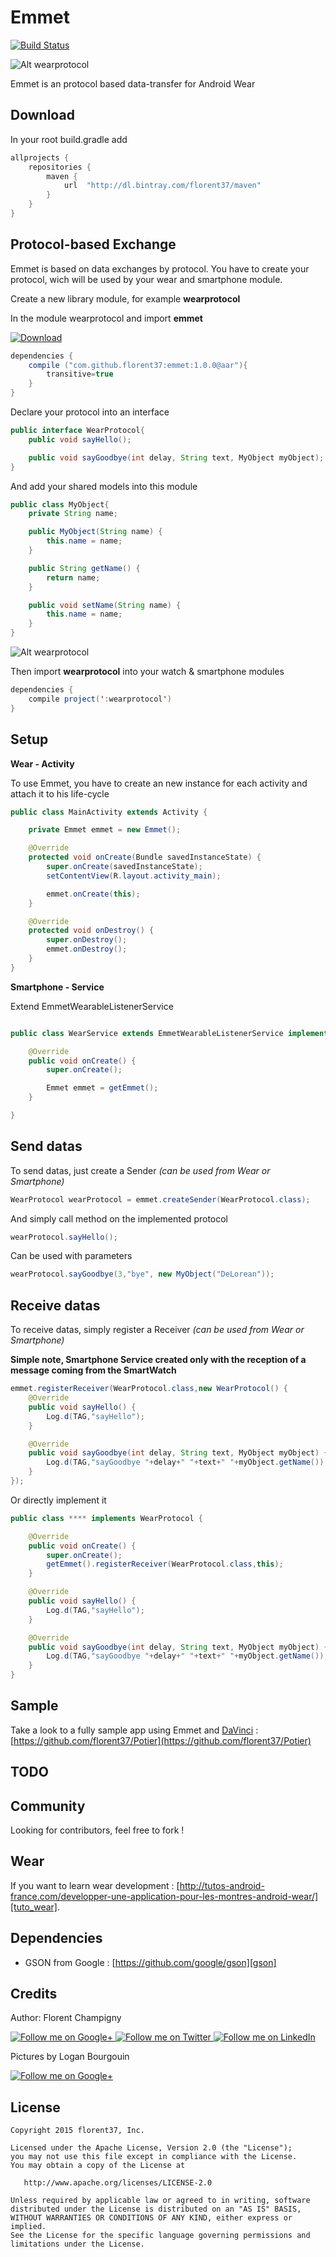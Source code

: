 Emmet
=======

[![Build Status](https://travis-ci.org/florent37/Emmet.svg)](https://travis-ci.org/florent37/Emmet)

![Alt wearprotocol](https://raw.githubusercontent.com/florent37/Emmet/master/mobile/src/main/res/drawable/emmet_small.png)

Emmet is an protocol based data-transfer for Android Wear

Download
--------

In your root build.gradle add
```groovy
allprojects {
    repositories {
        maven {
            url  "http://dl.bintray.com/florent37/maven"
        }
    }
}
```

Protocol-based Exchange
--------

Emmet is based on data exchanges by protocol.
You have to create your protocol, wich will be used by your wear and smartphone module.

Create a new library module, for example **wearprotocol**

In the module wearprotocol and import **emmet**

[![Download](https://api.bintray.com/packages/florent37/maven/Emmet/images/download.svg)](https://bintray.com/florent37/maven/Emmet/_latestVersion)
```java
dependencies {
    compile ("com.github.florent37:emmet:1.0.0@aar"){
        transitive=true
    }
}
```

Declare your protocol into an interface
```java
public interface WearProtocol{
    public void sayHello();

    public void sayGoodbye(int delay, String text, MyObject myObject);
}
```

And add your shared models into this module
```java
public class MyObject{
    private String name;

    public MyObject(String name) {
        this.name = name;
    }

    public String getName() {
        return name;
    }

    public void setName(String name) {
        this.name = name;
    }
}
```

![Alt wearprotocol](https://raw.githubusercontent.com/florent37/Emmet/master/mobile/src/main/res/drawable/module_protocol_small.png)

Then import **wearprotocol** into your watch & smartphone modules

```java
dependencies {
    compile project(':wearprotocol')
}
```

Setup
--------

**Wear - Activity**

To use Emmet, you have to create an new instance for each activity
and attach it to his life-cycle

```java
public class MainActivity extends Activity {

    private Emmet emmet = new Emmet();

    @Override
    protected void onCreate(Bundle savedInstanceState) {
        super.onCreate(savedInstanceState);
        setContentView(R.layout.activity_main);

        emmet.onCreate(this);
    }

    @Override
    protected void onDestroy() {
        super.onDestroy();
        emmet.onDestroy();
    }
}
```

**Smartphone - Service**

Extend EmmetWearableListenerService

```java

public class WearService extends EmmetWearableListenerService implements WearProtocol {

    @Override
    public void onCreate() {
        super.onCreate();

        Emmet emmet = getEmmet();
    }

}
```

Send datas
--------

To send datas, just create a Sender
*(can be used from Wear or Smartphone)*

```java
WearProtocol wearProtocol = emmet.createSender(WearProtocol.class);
```

And simply call method on the implemented protocol
```java
wearProtocol.sayHello();
```
Can be used with parameters
```java
wearProtocol.sayGoodbye(3,"bye", new MyObject("DeLorean"));
```

Receive datas
--------

To receive datas, simply register a Receiver
*(can be used from Wear or Smartphone)*

**Simple note, Smartphone Service created only with the reception of a message coming from the SmartWatch**

```java
emmet.registerReceiver(WearProtocol.class,new WearProtocol() {
    @Override
    public void sayHello() {
        Log.d(TAG,"sayHello");
    }

    @Override
    public void sayGoodbye(int delay, String text, MyObject myObject) {
        Log.d(TAG,"sayGoodbye "+delay+" "+text+" "+myObject.getName());
    }
});
```

Or directly implement it
```java
public class **** implements WearProtocol {

    @Override
    public void onCreate() {
        super.onCreate();
        getEmmet().registerReceiver(WearProtocol.class,this);
    }

    @Override
    public void sayHello() {
        Log.d(TAG,"sayHello");
    }

    @Override
    public void sayGoodbye(int delay, String text, MyObject myObject) {
        Log.d(TAG,"sayGoodbye "+delay+" "+text+" "+myObject.getName());
    }
}
```

Sample
--------

Take a look to a fully sample app using Emmet and [DaVinci](https://github.com/florent37/DaVinci) : [https://github.com/florent37/Potier](https://github.com/florent37/Potier)

TODO
--------

Community
--------

Looking for contributors, feel free to fork !

Wear
--------

If you want to learn wear development : [http://tutos-android-france.com/developper-une-application-pour-les-montres-android-wear/][tuto_wear].

Dependencies
--------

- GSON from Google : [https://github.com/google/gson][gson]

Credits
-------

Author: Florent Champigny

<a href="https://plus.google.com/+florentchampigny">
  <img alt="Follow me on Google+"
       src="https://raw.githubusercontent.com/florent37/DaVinci/master/mobile/src/main/res/drawable-hdpi/gplus.png" />
</a>
<a href="https://twitter.com/florent_champ">
  <img alt="Follow me on Twitter"
       src="https://raw.githubusercontent.com/florent37/DaVinci/master/mobile/src/main/res/drawable-hdpi/twitter.png" />
</a>
<a href="https://www.linkedin.com/profile/view?id=297860624">
  <img alt="Follow me on LinkedIn"
       src="https://raw.githubusercontent.com/florent37/DaVinci/master/mobile/src/main/res/drawable-hdpi/linkedin.png" />
</a>


Pictures by Logan Bourgouin

<a href="https://plus.google.com/+LoganBOURGOIN">
  <img alt="Follow me on Google+"
       src="https://raw.githubusercontent.com/florent37/DaVinci/master/mobile/src/main/res/drawable-hdpi/gplus.png" />
</a>

License
--------

    Copyright 2015 florent37, Inc.

    Licensed under the Apache License, Version 2.0 (the "License");
    you may not use this file except in compliance with the License.
    You may obtain a copy of the License at

       http://www.apache.org/licenses/LICENSE-2.0

    Unless required by applicable law or agreed to in writing, software
    distributed under the License is distributed on an "AS IS" BASIS,
    WITHOUT WARRANTIES OR CONDITIONS OF ANY KIND, either express or implied.
    See the License for the specific language governing permissions and
    limitations under the License.


[snap]: https://oss.sonatype.org/content/repositories/snapshots/
[tuto_wear]: http://tutos-android-france.com/developper-une-application-pour-les-montres-android-wear/
[gson]: https://github.com/google/gson
